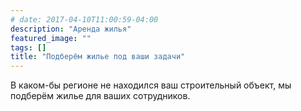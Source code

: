 ```yaml
---
# date: 2017-04-10T11:00:59-04:00
description: "Аренда жилья"
featured_image: ""
tags: []
title: "Подберём жилье под ваши задачи"
---
```


В каком-бы регионе не находился ваш строительный объект, мы подберём жилье для ваших сотрудников.